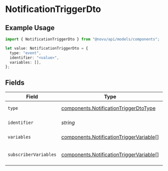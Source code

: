 # NotificationTriggerDto

## Example Usage

```typescript
import { NotificationTriggerDto } from "@novu/api/models/components";

let value: NotificationTriggerDto = {
  type: "event",
  identifier: "<value>",
  variables: [],
};
```

## Fields

| Field                                                                                              | Type                                                                                               | Required                                                                                           | Description                                                                                        |
| -------------------------------------------------------------------------------------------------- | -------------------------------------------------------------------------------------------------- | -------------------------------------------------------------------------------------------------- | -------------------------------------------------------------------------------------------------- |
| `type`                                                                                             | [components.NotificationTriggerDtoType](../../models/components/notificationtriggerdtotype.md)     | :heavy_check_mark:                                                                                 | Type of the trigger                                                                                |
| `identifier`                                                                                       | *string*                                                                                           | :heavy_check_mark:                                                                                 | Identifier of the trigger                                                                          |
| `variables`                                                                                        | [components.NotificationTriggerVariable](../../models/components/notificationtriggervariable.md)[] | :heavy_check_mark:                                                                                 | Variables of the trigger                                                                           |
| `subscriberVariables`                                                                              | [components.NotificationTriggerVariable](../../models/components/notificationtriggervariable.md)[] | :heavy_minus_sign:                                                                                 | Subscriber variables of the trigger                                                                |